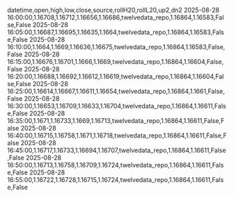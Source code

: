 datetime,open,high,low,close,source,rollH20,rollL20,up2,dn2
2025-08-28 16:00:00,1.16708,1.16712,1.16656,1.16686,twelvedata_repo,1.16864,1.16583,False,False
2025-08-28 16:05:00,1.16687,1.16695,1.16635,1.1664,twelvedata_repo,1.16864,1.16583,False,False
2025-08-28 16:10:00,1.1664,1.1669,1.16636,1.16675,twelvedata_repo,1.16864,1.16583,False,False
2025-08-28 16:15:00,1.16676,1.16701,1.1666,1.1669,twelvedata_repo,1.16864,1.16604,False,False
2025-08-28 16:20:00,1.16688,1.16692,1.16612,1.16619,twelvedata_repo,1.16864,1.16604,False,False
2025-08-28 16:25:00,1.16614,1.16667,1.16611,1.16654,twelvedata_repo,1.16864,1.1661,False,False
2025-08-28 16:30:00,1.16653,1.16709,1.16633,1.16704,twelvedata_repo,1.16864,1.16611,False,False
2025-08-28 16:35:00,1.1671,1.16733,1.1669,1.16713,twelvedata_repo,1.16864,1.16611,False,False
2025-08-28 16:40:00,1.16715,1.16758,1.1671,1.16718,twelvedata_repo,1.16864,1.16611,False,False
2025-08-28 16:45:00,1.16717,1.16733,1.16694,1.16707,twelvedata_repo,1.16864,1.16611,False,False
2025-08-28 16:50:00,1.16713,1.16758,1.16709,1.16724,twelvedata_repo,1.16864,1.16611,False,False
2025-08-28 16:55:00,1.16722,1.16728,1.16715,1.16724,twelvedata_repo,1.16864,1.16611,False,False
